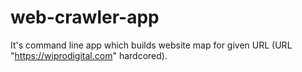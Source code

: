 # web-crawler-app
It's command line app which builds website map for given URL (URL "https://wiprodigital.com" hardcored).

